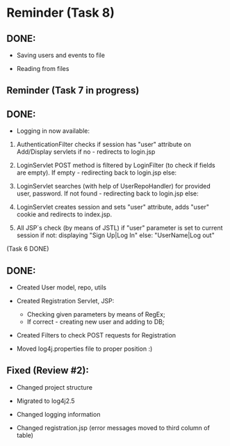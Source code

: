 # Reminder (Task 8)

## DONE:

- Saving users and events to file

- Reading from files


## Reminder (Task 7 in progress)

## DONE:

- Logging in now available:

1. AuthenticationFilter checks if session has "user" attribute on Add/Display servlets if no - redirects to login.jsp

2. LoginServlet POST method is filtered by LoginFilter (to check if fields are empty). If empty - redirecting back to login.jsp else:

3. LoginServlet searches (with help of UserRepoHandler) for provided user, password. If not found - redirecting back to login.jsp else:

4. LoginServlet creates session and sets "user" attribute, adds "user" cookie and redirects to index.jsp.

5. All JSP`s check (by means of JSTL) if "user" parameter is set to current session if not: displaying "Sign Up|Log In" else: "UserName|Log out"    





(Task 6 DONE)

## DONE:

- Created User model, repo, utils

- Created Registration Servlet, JSP:
	- Checking given parameters by means of RegEx;
	- If correct - creating new user and adding to DB;
	
- Created Filters to check POST requests for Registration

- Moved log4j.properties file to proper position :)

## Fixed (Review #2):

- Changed project structure

- Migrated to log4j2.5

- Changed logging information

- Changed registration.jsp (error messages moved to third column of table)




